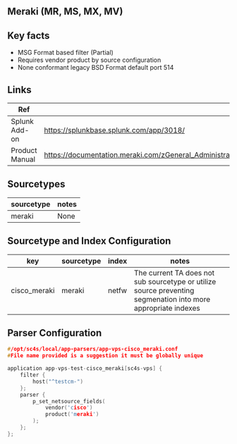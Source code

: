 ## Meraki (MR, MS, MX, MV)

## Key facts

* MSG Format based filter (Partial)
* Requires vendor product by source configuration
* None conformant legacy BSD Format default port 514

## Links

| Ref            | Link                                                                                                    |
|----------------|---------------------------------------------------------------------------------------------------------|
| Splunk Add-on  | <https://splunkbase.splunk.com/app/3018/>                                                                 |
| Product Manual | <https://documentation.meraki.com/zGeneral_Administration/Monitoring_and_Reporting/Syslog_Server_Overview_and_Configuration> |

## Sourcetypes

| sourcetype     | notes                                                                                                   |
|----------------|---------------------------------------------------------------------------------------------------------|
| meraki     | None                                                                                                    |

## Sourcetype and Index Configuration

| key            | sourcetype     | index          | notes          |
|----------------|----------------|----------------|----------------|
| cisco_meraki     | meraki    | netfw          | The current TA does not sub sourcetype or utilize source preventing segmenation into more appropriate indexes |

## Parser Configuration

```c
#/opt/sc4s/local/app-parsers/app-vps-cisco_meraki.conf
#File name provided is a suggestion it must be globally unique

application app-vps-test-cisco_meraki[sc4s-vps] {
	filter { 
        host("^testcm-")
    };	
    parser { 
        p_set_netsource_fields(
            vendor('cisco')
            product('meraki')
        ); 
    };   
};
```
